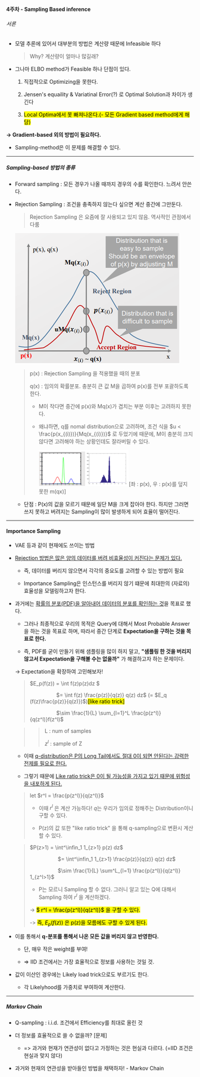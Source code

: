 #### 4주차 - Sampling Based inference

###### 서론

- 모델 추론에 있어서 대부분의 방법은 계산량 때문에 Infeasible 하다 
  
  > Why? 계산량이 얼마나 많길래? 

- 그나마 ELBO method가 Feasible 하나 단점이 있다. 
  
  1. 직접적으로 Optimizing을 못한다.
  
  2. Jensen's equaility & Variatinal Error(?) 로 Optimal Solution과 차이가 생긴다
  
  3. <mark>Local Optima에서 못 빠져나온다.(- 모든 Gradient based method에게 해당)</mark>

**→ Gradient-based 외의 방법이 필요하다.**

- Sampling-method은 이 문제를 해결할 수 있다. 



--------

##### Sampling-based 방법의 종류

- Forward sampling : 모든 경우가 나올 때까지 경우의 수를 확인한다. 느려서 안쓴다. 

- Rejection Sampling : 조건을 충족하지 않는다 싶으면 계산 중간에 그만둔다.
  
  > Rejection Sampling 은 요즘에 잘 사용되고 있지 않음. 역사적인 관점에서 다룸 
  
  ![](picture/4-1.png)
  
  > p(x) : Rejection Sampling 을 적용했을 때의 분포 
  > 
  > q(x) : 임의의 확률분포. 충분히 큰 값 M을 곱하여 p(x)를 전부 포괄하도록 한다. 
  > 
  > - M이 작다면 중간에 p(x)와 Mq(x)가 겹치는 부분 이후는 고려하지 못한다. 
  > 
  > - 왜냐하면, q를 nomal distribution으로 고려하며, 조건 식을 $u < \frac{p(x_{(i)})}{Mq(x_{(i)})}$ 로 두었기에 때문에, M이 충분히 크지 않다면 고려해야 하는 상황인데도 잘라버릴 수 있다. 
  >   
  >   ![](picture/4-2.png)[좌 : p(x), 우 : p(x)를 덮지 못한 m(qx)] 
  
  - 단점 : P(x)의 값을 모르기 때문에 일단 M을 크게 잡아야 한다. 하지만 그러면 쓰지 못하고 버려지는 Sampling이 많이 발생하게 되어 효율이 떨어진다. 



------------

#### Importance Sampling

- VAE 등과 같이 현재에도 쓰이는 방법 

- <u>Rejection 방법은 많은 양의 데이터를 버려 비효율성이 커진다는 문제가 있다.</u> 
  
  - 즉, 데이터를 버리지 않으면서 각각의 중요도를 고려할 수 있는 방법이 필요 
  
  - Importance Sampling은 인스턴스를 버리지 않기 떄문에 최대한의 (자료의) 효율성을 모델링하고자 한다. 



- 과거에는 <u>확률의 분포(PDF)을 알아내어 데이터의 분포를 확인하는 것</u>을 목표로 했다. 
  
  - 그러나 최종적으로 우리의 목적은 Query에 대해서 Most Probable Answer을 하는 것을 목표로 하며, 따라서 중간 단계로 **Expectation을 구하는 것을 목표로 한다.** 
  
  - 즉, PDF를 굳이 만들기 위해 샘플링을 많이 하지 말고, **"샘플링 한 것을 버리지 않고서 Expectation을 구해볼 수는 없을까"** 가 해결하고자 하는 문제이다. 
  
  -> Expectation을 확장하여 고민해보자! 
  
  > $E_p(f(z)) = \int f(z)p(z)dz $
  > 
  >                   $= \int f(z) \frac{p(z)}{q(z)} q(z) dz$   (= $E_q (f(z)\frac{p(z)}{q(z)})$)<mark>[like ratio trick]</mark>
  > 
  >                   $\sim \frac{1}{L} \sum_{l=1}^L \frac{p(z^l)}{q(z^l)}f(z^l)$ 
  
  > > L : num of samples 
  > > 
  > > $z^l$ : sample of Z 
  
  - 이때 <u>q-distribution은 P의 Long Tail에서도 절대 0이 되면 안된다는 강력한 전제를 필요로 한다.</u> 
  
  - 그렇기 때문에 <u>Like ratio trick은 0이 될 가능성을 가지고 있기 때문에 위험성을 내포하게 된다. </u>
  
  > let $r^l = \frac{p(z^l)}{q(z^l)}$ 
  > 
  > - 이때 $r^l$ 은 계산 가능하다! $q$는 우리가 임의로 정해주는 Distribution이니 구할 수 있다. 
  > 
  > - P(z)의 값 또한 "like ratio trick" 을 통해 q-sampling으로 변환시 계산할 수 있다. 
  
  > $P(z>1) = \int^\infin_1 1_{z>1} p(z) dz$
  > 
  >                    $= \int^\infin_1 1_{z>1} \frac{p(z)}{q(z)} q(z) dz$
  > 
  >                    $\sim \frac{1}{L} \sum^L_{l=1} \frac{p(z^l)}{q(z^l)} 1_{z^l>1}$
  > 
  > - P는 모르니 Sampling 할 수 없다. 그러니 알고 있는 Q에 대해서 Sampling 하여 $r^l$ 을 계산하겠다. 
  > 
  > -> <mark>$ r^l = \frac{p(z^l)}{q(z^l)}$ 을 구할 수 있다.</mark>
  > 
  > -> <mark>즉, $E_p(f(z))$ 은 p(z)을 모름에도 구할 수 있게 된다. </mark>



- 이를 통해서 **q-분포를 통해서 나온 모든 값을 버리지 않고 반영한다.** 
  
  - 단, 매우 작은 weight를 부여! 
  
  - => IID 조건에서는 가장 효율적으로 정보를 사용하는 것일 것. 



- 값이 이산인 경우에는 Likely load trick으로도 부르기도 한다. 
  
  - 각 Likelyhood를 가중치로 부여하여 계산한다. 



----- 

##### Markov Chain

- Q-sampling : i.i.d. 조건에서 Efficiency를 최대로 올린 것 

- 더 정보를 효율적으로 쓸 수 없을까? [문제]
  
  - => 과거와 현재가 연관성이 없다고 가정하는 것은 현실과 다르다. (=IID 조건은 현실과 맞지 않다)

- 과거와 현재의 연관성을 받아들인 방법을 채택하자! - Markov Chain




